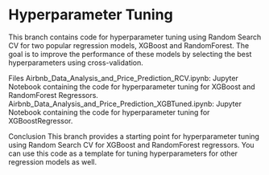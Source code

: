# Hyperparameter Tuning

This branch contains code for hyperparameter tuning using Random Search CV for two popular regression models, XGBoost and RandomForest. The goal is to improve the performance of these models by selecting the best hyperparameters using cross-validation.

Files
Airbnb_Data_Analysis_and_Price_Prediction_RCV.ipynb: Jupyter Notebook containing the code for hyperparameter tuning for XGBoost and RandomForest Regressors.
Airbnb_Data_Analysis_and_Price_Prediction_XGBTuned.ipynb: Jupyter Notebook containing the code for hyperparameter tuning for XGBoostRegressor.

Conclusion
This branch provides a starting point for hyperparameter tuning using Random Search CV for XGBoost and RandomForest regressors. You can use this code as a template for tuning hyperparameters for other regression models as well.
